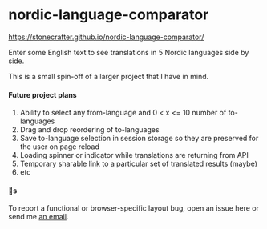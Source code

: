 # nordic-language-comparator

https://stonecrafter.github.io/nordic-language-comparator/

Enter some English text to see translations in 5 Nordic languages side by side.

This is a small spin-off of a larger project that I have in mind.

#### Future project plans
1. Ability to select any from-language and 0 < x <= 10 number of to-languages
2. Drag and drop reordering of to-languages
3. Save to-language selection in session storage so they are preserved for the user on page reload
4. Loading spinner or indicator while translations are returning from API
5. Temporary sharable link to a particular set of translated results (maybe)
6. etc

#### 🐛s
To report a functional or browser-specific layout bug, open an issue here or send me [an email](mailto:kirien.eyma@gmail.com).
